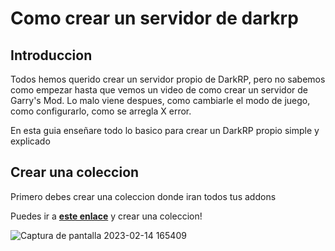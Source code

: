 # Como crear un servidor de darkrp

## Introduccion

Todos hemos querido crear un servidor propio de DarkRP, pero no sabemos como empezar hasta que vemos un video de como crear un servidor de Garry's Mod.
Lo malo viene despues, como cambiarle el modo de juego, como configurarlo, como se arregla X error.

En esta guia enseñare todo lo basico para crear un DarkRP propio simple y explicado

## Crear una coleccion

Primero debes crear una coleccion donde iran todos tus addons

Puedes ir a **[este enlace](https://steamcommunity.com/workshop/editcollection/?appid=4000)** y crear una coleccion!


![Captura de pantalla 2023-02-14 165409](https://user-images.githubusercontent.com/70909800/218846975-83f63a20-3a85-4468-b611-d4f60b3823c6.png)
